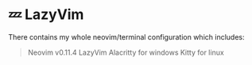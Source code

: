 # 💤 LazyVim

There contains my whole neovim/terminal configuration which includes:

> Neovim v0.11.4
> LazyVim
> Alacritty for windows
> Kitty for linux
